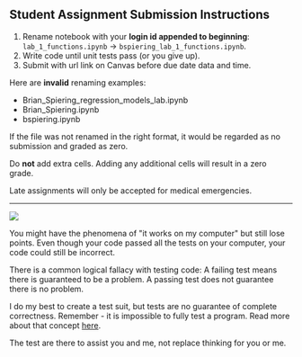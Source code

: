 Student Assignment Submission Instructions
------

1. Rename notebook with your __login id appended to beginning__: `lab_1_functions.ipynb` -> `bspiering_lab_1_functions.ipynb`.
1. Write code until unit tests pass (or you give up).
1. Submit with url link on Canvas before due date data and time.

Here are __invalid__ renaming examples:

- Brian_Spiering_regression_models_lab.ipynb
- Brian_Spiering.ipynb
- bspiering.ipynb

If the file was not renamed in the right format, it would be regarded as no submission and graded as zero.

Do __not__ add extra cells. Adding any additional cells will result in a zero grade.

Late assignments will only be accepted for medical emergencies.

------

![](https://www.azquotes.com/picture-quotes/quote-testing-shows-the-presence-not-the-absence-of-bugs-edsger-dijkstra-84-72-89.jpg)

You might have the phenomena of "it works on my computer" but still lose points. Even though your code passed all the tests on your computer, your code could still be incorrect. 

There is a common logical fallacy with testing code: A failing test means there is guaranteed to be a problem. A passing test does not guarantee there is no problem.

I do my best to create a test suit, but tests are no guarantee of complete correctness. Remember - it is impossible to fully test a program. Read more about that concept [here](http://www.testingeducation.org/BBST/foundations/Kaner_impossibility.pdf).

The test are there to assist you and me, not replace thinking for you or me.
